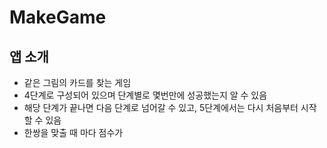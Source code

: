 # MakeGame

## 앱 소개
- 같은 그림의 카드를 찾는 게임
- 4단계로 구성되어 있으며 단계별로 몇번만에 성공했는지 알 수 있음
- 해당 단계가 끝나면 다음 단계로 넘어갈 수 있고, 5단계에서는 다시 처음부터 시작 할 수 있음
- 한쌍을 맞출 때 마다 점수가 
